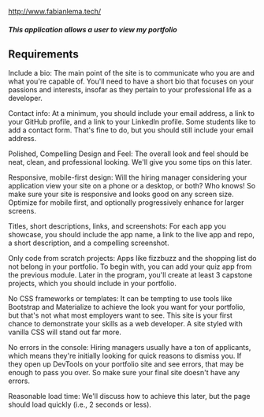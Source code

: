 http://www.fabianlema.tech/

##### This application allows a user to view my portfolio

## Requirements

Include a bio: The main point of the site is to communicate who you are and what you're capable of. You'll need to have a short bio that focuses on your passions and interests, insofar as they pertain to your professional life as a developer.

Contact info: At a minimum, you should include your email address, a link to your GitHub profile, and a link to your LinkedIn profile. Some students like to add a contact form. That's fine to do, but you should still include your email address.

Polished, Compelling Design and Feel: The overall look and feel should be neat, clean, and professional looking. We'll give you some tips on this later.

Responsive, mobile-first design: Will the hiring manager considering your application view your site on a phone or a desktop, or both? Who knows! So make sure your site is responsive and looks good on any screen size. Optimize for mobile first, and optionally progressively enhance for larger screens.

Titles, short descriptions, links, and screenshots: For each app you showcase, you should include the app name, a link to the live app and repo, a short description, and a compelling screenshot.

Only code from scratch projects: Apps like fizzbuzz and the shopping list do not belong in your portfolio. To begin with, you can add your quiz app from the previous module. Later in the program, you'll create at least 3 capstone projects, which you should include in your portfolio.

No CSS frameworks or templates: It can be tempting to use tools like Bootstrap and Materialize to achieve the look you want for your portfolio, but that's not what most employers want to see. This site is your first chance to demonstrate your skills as a web developer. A site styled with vanilla CSS will stand out far more.

No errors in the console: Hiring managers usually have a ton of applicants, which means they're initially looking for quick reasons to dismiss you. If they open up DevTools on your portfolio site and see errors, that may be enough to pass you over. So make sure your final site doesn't have any errors.

Reasonable load time: We'll discuss how to achieve this later, but the page should load quickly (i.e., 2 seconds or less).
